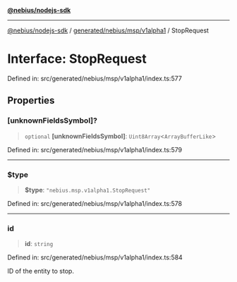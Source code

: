 [**@nebius/nodejs-sdk**](../../../../../README.md)

---

[@nebius/nodejs-sdk](../../../../../README.md) / [generated/nebius/msp/v1alpha1](../README.md) / StopRequest

# Interface: StopRequest

Defined in: src/generated/nebius/msp/v1alpha1/index.ts:577

## Properties

### \[unknownFieldsSymbol\]?

> `optional` **\[unknownFieldsSymbol\]**: `Uint8Array`\<`ArrayBufferLike`\>

Defined in: src/generated/nebius/msp/v1alpha1/index.ts:579

---

### $type

> **$type**: `"nebius.msp.v1alpha1.StopRequest"`

Defined in: src/generated/nebius/msp/v1alpha1/index.ts:578

---

### id

> **id**: `string`

Defined in: src/generated/nebius/msp/v1alpha1/index.ts:584

ID of the entity to stop.
